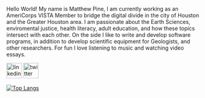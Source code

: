 

Hello World! My name is Matthew Pine, I am currently working as an AmeriCorps VISTA Member to bridge the digital divide in the city of Houston and the Greater Houston area. I am passionate about the Earth Sciences, enviromental justice, health literacy, adult education, and how these topics intersect with each other. On the side I like to write and develop software programs, in addition to develop scientific equipment for Geologists, and other researchers. For fun I love listening to music and watching video essays.   



  [<img src='https://cdn.jsdelivr.net/npm/simple-icons@3.0.1/icons/linkedin.svg' alt='linkedin' height='40'>](https://www.linkedin.com/in//matthew-pine-604291166/)  [<img src='https://cdn.jsdelivr.net/npm/simple-icons@3.0.1/icons/twitter.svg' alt='twitter' height='40'>](https://twitter.com/mallinspine)  

[![Top Langs](https://github-readme-stats.vercel.app/api/top-langs/?username=pinemmatthew)](https://github.com/anuraghazra/github-readme-stats)

